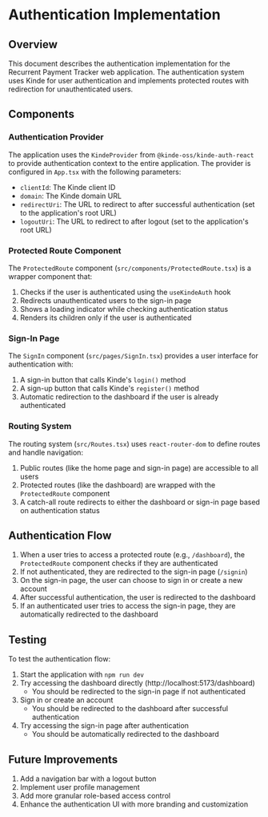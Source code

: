 # Authentication Implementation

## Overview

This document describes the authentication implementation for the Recurrent Payment Tracker web application. The authentication system uses Kinde for user authentication and implements protected routes with redirection for unauthenticated users.

## Components

### Authentication Provider

The application uses the `KindeProvider` from `@kinde-oss/kinde-auth-react` to provide authentication context to the entire application. The provider is configured in `App.tsx` with the following parameters:

- `clientId`: The Kinde client ID
- `domain`: The Kinde domain URL
- `redirectUri`: The URL to redirect to after successful authentication (set to the application's root URL)
- `logoutUri`: The URL to redirect to after logout (set to the application's root URL)

### Protected Route Component

The `ProtectedRoute` component (`src/components/ProtectedRoute.tsx`) is a wrapper component that:

1. Checks if the user is authenticated using the `useKindeAuth` hook
2. Redirects unauthenticated users to the sign-in page
3. Shows a loading indicator while checking authentication status
4. Renders its children only if the user is authenticated

### Sign-In Page

The `SignIn` component (`src/pages/SignIn.tsx`) provides a user interface for authentication with:

1. A sign-in button that calls Kinde's `login()` method
2. A sign-up button that calls Kinde's `register()` method
3. Automatic redirection to the dashboard if the user is already authenticated

### Routing System

The routing system (`src/Routes.tsx`) uses `react-router-dom` to define routes and handle navigation:

1. Public routes (like the home page and sign-in page) are accessible to all users
2. Protected routes (like the dashboard) are wrapped with the `ProtectedRoute` component
3. A catch-all route redirects to either the dashboard or sign-in page based on authentication status

## Authentication Flow

1. When a user tries to access a protected route (e.g., `/dashboard`), the `ProtectedRoute` component checks if they are authenticated
2. If not authenticated, they are redirected to the sign-in page (`/signin`)
3. On the sign-in page, the user can choose to sign in or create a new account
4. After successful authentication, the user is redirected to the dashboard
5. If an authenticated user tries to access the sign-in page, they are automatically redirected to the dashboard

## Testing

To test the authentication flow:

1. Start the application with `npm run dev`
2. Try accessing the dashboard directly (http://localhost:5173/dashboard)
   - You should be redirected to the sign-in page if not authenticated
3. Sign in or create an account
   - You should be redirected to the dashboard after successful authentication
4. Try accessing the sign-in page after authentication
   - You should be automatically redirected to the dashboard

## Future Improvements

1. Add a navigation bar with a logout button
2. Implement user profile management
3. Add more granular role-based access control
4. Enhance the authentication UI with more branding and customization